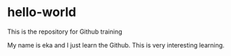 # hello-world
This is the repository for Github training

My name is eka and I just learn the Github.
This is very interesting learning.
